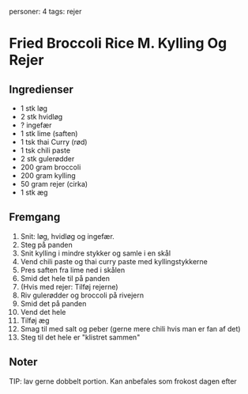 personer: 4
tags: rejer

# Fried Broccoli Rice M. Kylling Og Rejer

## Ingredienser
  - 1 stk løg
  - 2 stk hvidløg
  - ? ingefær
  - 1 stk lime (saften)
  - 1 tsk thai Curry (rød)
  - 1 tsk chili paste
  - 2 stk gulerødder
  - 200 gram broccoli
  - 200 gram kylling
  - 50 gram rejer (cirka)
  - 1 stk æg

## Fremgang
  1. Snit: løg, hvidløg og ingefær.
  2. Steg på panden
  3. Snit kylling i mindre stykker og samle i en skål
  4. Vend chili paste og thai curry paste med kyllingstykkerne
  5. Pres saften fra lime ned i skålen
  6. Smid det hele til på panden
  7. (Hvis med rejer: Tilføj rejerne)
  8. Riv gulerødder og broccoli på rivejern
  9. Smid det på panden
  10. Vend det hele
  11. Tilføj æg
  12. Smag til med salt og peber (gerne mere chili hvis man er fan af det)
  13. Steg til det hele er "klistret sammen"

## Noter
TIP: lav gerne dobbelt portion. Kan anbefales som frokost dagen efter
